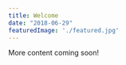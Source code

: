 ```yaml
---
title: Welcome
date: "2018-06-29"
featuredImage: './featured.jpg'
---
```


More content coming soon!